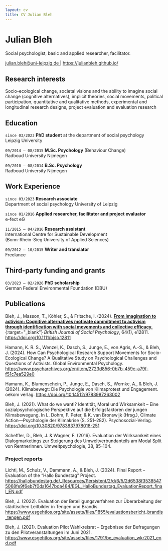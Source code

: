 ```yaml
---
layout: cv
title: CV Julian Bleh
---
```


# Julian Bleh

Social psychologist, basic and applied researcher, facilitator.

<div id="webaddress">
<a href="julian.bleh@uni-leipzig.de"> julian.bleh@uni-leipzig.de </a>
| <a href="https://julianbleh.github.io/ "> https://julianbleh.github.io/</a>
</div>


## Research interests

Socio-ecological change, societal visions and the ability to imagine social change (cognitive alternatives), implicit theories, social movements, political participation, quantitative and qualitative methods, experimental and longitudinal research designs, project evaluation and evaluation research


## Education

`since 03/2023`
**PhD student** at the department of social psychology\
Leipzig University

`09/2014 – 08/2015` **M.Sc. Psychology** (Behaviour Change)\
Radboud University Nijmegen

`09/2010 – 08/2014` **B.Sc. Psychology**\
Radboud University Nijmegen


## Work Experience
`since 03/2023` **Research associate**\
Department of social psychology University of Leipzig

`since 01/2016` **Applied researcher, facilitator and project evaluator**\
e-fect eG

`11/2015 – 04/2016` **Research assistant**\
International Centre for Sustainable Development\
(Bonn-Rhein-Sieg University of Applied Sciences)

`09/2012 – 10/2015` **Writer and translator**\
Freelance


## Third-party funding and grants
`03/2023 – 02/2026` **PhD scholarship**\
German Federal Environmental Foundation (DBU)



## Publications

Bleh, J., Masson, T., Köhler, S., & Fritsche, I. (2024). [**From imagination to activism: Cognitive alternatives motivate commitment to activism through identification with social movements and collective efficacy.**]( https://www.researchgate.net/publication/385877996_From_imagination_to_activism_Cognitive_alternatives_motivate_commitment_to_activism_through_identification_with_social_movements_and_collective_efficacy){:target="_blank"} *British Journal of Social Psychology*, 64(1), e12811. https://doi.org/10.1111/bjso.12811

Hamann, K. R. S., Wenzel, K., Dasch, S., Junge, E., von Agris, A.-S., & Bleh, J. (2024). How Can Psychological Research Support Movements for Socio-Ecological Change? A Qualitative Study on Psychological Challenges and Questions of Activists. Global Environmental Psychology. https://www.psycharchives.org/en/item/2723d856-0b7b-459c-a79f-f51c7ea529e0

Hamann, K., Blumenschein, P., Junge, E., Dasch, S., Wernke, A., & Bleh, J. (2024). Klimabewegt: Die Psychologie von Klimaprotest und Engagement. oekom verlag. https://doi.org/10.14512/9783987263002

Bleh, J. (2021). What do we want!? Identität, Moral und Wirksamkeit – Eine sozialpsychologische Perspektive auf die Erfolgsfaktoren der jungen Klimabewegung. In L. Dohm, F. Peter, & K. van Bronswijk (Hrsg.), Climate Action—Psychologie der Klimakrise (S. 251–282). Psychosozial-Verlag. https://doi.org/10.30820/9783837978018-251

Scheffler, D., Bleh, J. & Wagner, F. (2016). Evaluation der Wirksamkeit eines Dialogmarketings zur Steigerung des Umweltverbundanteils am Modal Split von RentnerInnen. Umweltpsychologie, 38, 85-104.


### Project reports

Lichti, M., Schulz, V., Dammann, A., & Bleh, J. (2024). Final Report – Evaluation of the “Hallo Bundestag” Project. https://hallobundestag.de/_Resources/Persistent/2/d/6/5/2d6538f35385475068fe9f6eb7f0da1647bda484/EGL_HalloBundestag_EvaluationReport_final_EN.pdf

Bleh, J. (2022). Evaluation der Beteiligungsverfahren zur Überarbeitung der städtischen Leitbilder in Tengen und Brandis. https://www.esgehtlos.org/site/assets/files/1855/evaluationsbericht_brandis_tengen.pdf

Bleh, J. (2021). Evaluation Pilot Wahlkreisrat – Ergebnisse der Befragungen zu den Pilotveranstaltungen im Juni 2021. https://www.esgehtlos.org/site/assets/files/1791/be_evaluation_wkr2021_end.pdf
